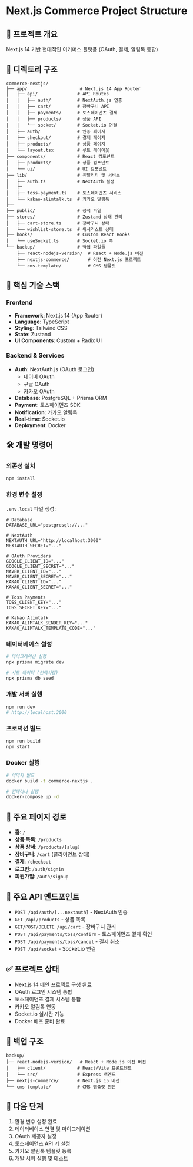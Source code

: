 # Next.js Commerce Project Structure

## 🎯 프로젝트 개요
Next.js 14 기반 현대적인 이커머스 플랫폼 (OAuth, 결제, 알림톡 통합)

## 📂 디렉토리 구조
```
commerce-nextjs/
├── app/                    # Next.js 14 App Router
│   ├── api/               # API Routes
│   │   ├── auth/          # NextAuth.js 인증
│   │   ├── cart/          # 장바구니 API
│   │   ├── payments/      # 토스페이먼츠 결제
│   │   ├── products/      # 상품 API
│   │   └── socket/        # Socket.io 연결
│   ├── auth/              # 인증 페이지
│   ├── checkout/          # 결제 페이지
│   ├── products/          # 상품 페이지
│   └── layout.tsx         # 루트 레이아웃
├── components/            # React 컴포넌트
│   ├── products/          # 상품 컴포넌트
│   └── ui/                # UI 컴포넌트
├── lib/                   # 유틸리티 및 서비스
│   ├── auth.ts            # NextAuth 설정
│   ├─
│   ├── toss-payment.ts    # 토스페이먼츠 서비스
│   └── kakao-alimtalk.ts  # 카카오 알림톡
├──
├── public/                # 정적 파일
├── stores/                # Zustand 상태 관리
│   ├── cart-store.ts      # 장바구니 상태
│   └── wishlist-store.ts  # 위시리스트 상태
├── hooks/                 # Custom React Hooks
│   └── useSocket.ts       # Socket.io 훅
└── backup/                # 백업 파일들
    ├── react-nodejs-version/  # React + Node.js 버전
    ├── nextjs-commerce/       # 이전 Next.js 프로젝트
    └── cms-template/          # CMS 템플릿
```

## 🚀 핵심 기술 스택

### Frontend
- **Framework**: Next.js 14 (App Router)
- **Language**: TypeScript
- **Styling**: Tailwind CSS
- **State**: Zustand
- **UI Components**: Custom + Radix UI

### Backend & Services
- **Auth**: NextAuth.js (OAuth 로그인)
  - 네이버 OAuth
  - 구글 OAuth
  - 카카오 OAuth
- **Database**: PostgreSQL + Prisma ORM
- **Payment**: 토스페이먼츠 SDK
- **Notification**: 카카오 알림톡
- **Real-time**: Socket.io
- **Deployment**: Docker

## 🛠 개발 명령어

### 의존성 설치
```bash
npm install
```

### 환경 변수 설정
`.env.local` 파일 생성:
```env
# Database
DATABASE_URL="postgresql://..."

# NextAuth
NEXTAUTH_URL="http://localhost:3000"
NEXTAUTH_SECRET="..."

# OAuth Providers
GOOGLE_CLIENT_ID="..."
GOOGLE_CLIENT_SECRET="..."
NAVER_CLIENT_ID="..."
NAVER_CLIENT_SECRET="..."
KAKAO_CLIENT_ID="..."
KAKAO_CLIENT_SECRET="..."

# Toss Payments
TOSS_CLIENT_KEY="..."
TOSS_SECRET_KEY="..."

# Kakao Alimtalk
KAKAO_ALIMTALK_SENDER_KEY="..."
KAKAO_ALIMTALK_TEMPLATE_CODE="..."
```

### 데이터베이스 설정
```bash
# 마이그레이션 실행
npx prisma migrate dev

# 시드 데이터 (선택사항)
npx prisma db seed
```

### 개발 서버 실행
```bash
npm run dev
# http://localhost:3000
```

### 프로덕션 빌드
```bash
npm run build
npm start
```

### Docker 실행
```bash
# 이미지 빌드
docker build -t commerce-nextjs .

# 컨테이너 실행
docker-compose up -d
```

## 📍 주요 페이지 경로
- **홈**: `/`
- **상품 목록**: `/products`
- **상품 상세**: `/products/[slug]`
- **장바구니**: `/cart` (클라이언트 상태)
- **결제**: `/checkout`
- **로그인**: `/auth/signin`
- **회원가입**: `/auth/signup`

## 🔑 주요 API 엔드포인트
- `POST /api/auth/[...nextauth]` - NextAuth 인증
- `GET /api/products` - 상품 목록
- `GET/POST/DELETE /api/cart` - 장바구니 관리
- `POST /api/payments/toss/confirm` - 토스페이먼츠 결제 확인
- `POST /api/payments/toss/cancel` - 결제 취소
- `POST /api/socket` - Socket.io 연결

## ✅ 프로젝트 상태
- Next.js 14 메인 프로젝트 구성 완료
- OAuth 로그인 시스템 통합
- 토스페이먼츠 결제 시스템 통합
- 카카오 알림톡 연동
- Socket.io 실시간 기능
- Docker 배포 준비 완료

## 📝 백업 구조
```
backup/
├── react-nodejs-version/   # React + Node.js 이전 버전
│   ├── client/            # React/Vite 프론트엔드
│   └── src/               # Express 백엔드
├── nextjs-commerce/       # Next.js 15 버전
└── cms-template/          # CMS 템플릿 원본
```

## 🚦 다음 단계
1. 환경 변수 설정 완료
2. 데이터베이스 연결 및 마이그레이션
3. OAuth 제공자 설정
4. 토스페이먼츠 API 키 설정
5. 카카오 알림톡 템플릿 등록
6. 개발 서버 실행 및 테스트